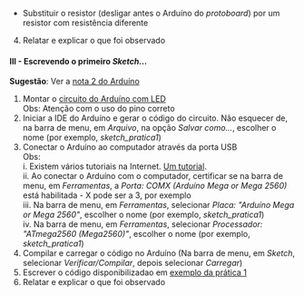 - Substituir o resistor (desligar antes o Arduíno do *protoboard*) por um resistor com resistência diferente
4. Relatar e explicar o que foi observado

#### III - Escrevendo o primeiro *Sketch...*
**Sugestão**: Ver a [nota 2 do Arduíno](/arduino/arduino_2.pdf)  

1. Montar o [circuito do Arduíno com LED](https://github.com/claytonjasilva/claytonjasilva.github.io/blob/main/arq_aulas/arq_notas/Schematic_Arduino%20com%20LED%20no%20Scetch_2022-08-12.png)  
Obs: Atenção com o uso do pino correto
2. Iniciar a IDE do Arduíno e gerar o código do circuito. Não esquecer de, na barra de menu, em *Arquivo*, na opção *Salvar como...*, escolher o nome (por exemplo, *sketch_pratica1*)  
3. Conectar o Arduíno ao computador através da porta USB  
Obs:  
   i. Existem vários tutoriais na Internet. [Um tutorial](https://www.circuitar.com.br/tutoriais/configurando-o-arduino-no-windows/index.html).  
   ii. Ao conectar o Arduíno com o computador, certificar se na barra de menu, em *Ferramentas*, a *Porta: COMX (Arduíno Mega or Mega 2560)* está habilitada - X pode ser a 3, por exemplo  
   iii. Na barra de menu, em *Ferramentas*, selecionar *Placa: "Arduíno Mega or Mega 2560"*, escolher o nome (por exemplo, *sketch_pratica1*)  
   iv. Na barra de menu, em *Ferramentas*, selecionar *Processador: "ATmega2560 (Mega2560)"*, escolher o nome (por exemplo, *sketch_pratica1*)
4. Compilar e carregar o código no Arduíno (Na barra de menu, em *Sketch*, selecionar *Verificar/Compilar*, depois selecionar *Carregar*)
5. Escrever o código disponibilizadao em [exemplo da prática 1](https://github.com/claytonjasilva/arquitetura_exemplos/blob/main/arq_pratica1.ino)  
6. Relatar e explicar o que foi observado
